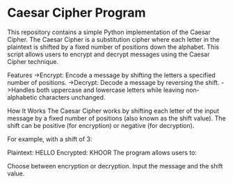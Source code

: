 # Caesar Cipher Program

This repository contains a simple Python implementation of the Caesar Cipher. The Caesar Cipher is a substitution cipher where each letter in the plaintext is shifted by a fixed number of positions down the alphabet. This script allows users to encrypt and decrypt messages using the Caesar Cipher technique.

Features
->Encrypt: Encode a message by shifting the letters a specified number of positions.
->Decrypt: Decode a message by reversing the shift.
->Handles both uppercase and lowercase letters while leaving non-alphabetic characters unchanged.

How It Works
The Caesar Cipher works by shifting each letter of the input message by a fixed number of positions (also known as the shift value). The shift can be positive (for encryption) or negative (for decryption).

For example, with a shift of 3:

Plaintext: HELLO
Encrypted: KHOOR
The program allows users to:

Choose between encryption or decryption.
Input the message and the shift value.
